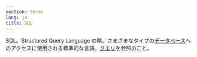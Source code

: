 ```yaml
---
section: terms
lang: ja
title: SQL
---
```


SQL。Structured Query Language の略。さまざまなタイプの[データベース](/glossary/ja/terms/database/)へのアクセスに使用される標準的な言語。[クエリ](/glossary/ja/terms/query/)を参照のこと。
